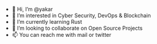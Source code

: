- 👋 Hi, I’m @yakar
- 👀 I’m interested in Cyber Security, DevOps & Blockchain
- 🌱 I’m currently learning Rust
- 💞️ I’m looking to collaborate on Open Source Projects
- 📫 You can reach me with mail or twitter
